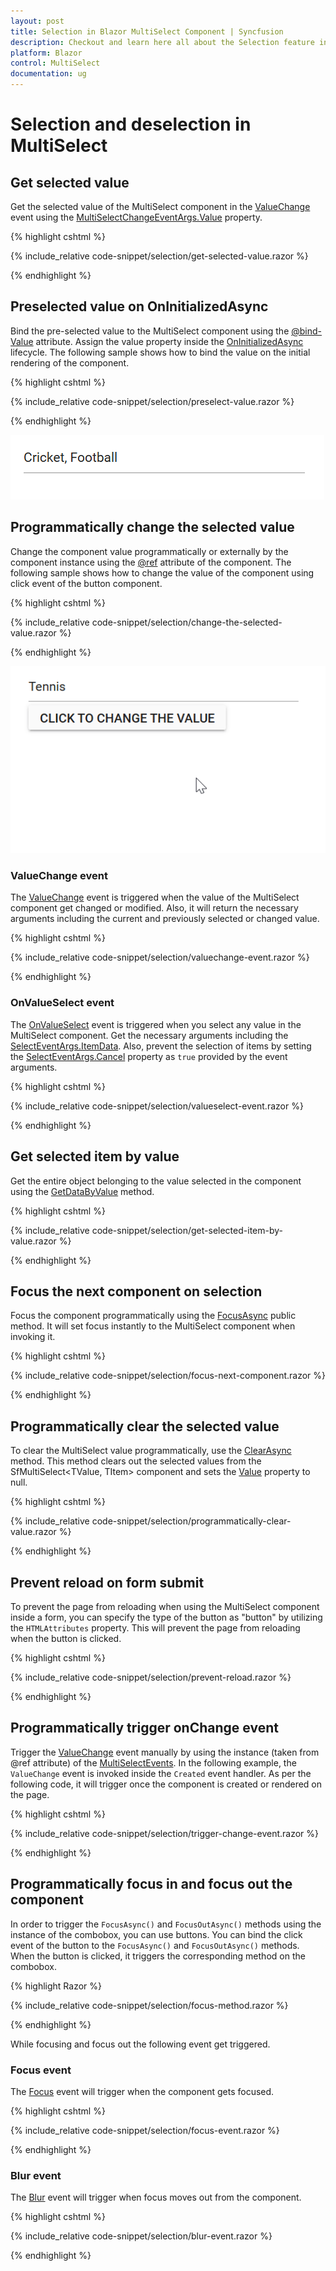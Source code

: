 ```yaml
---
layout: post
title: Selection in Blazor MultiSelect Component | Syncfusion
description: Checkout and learn here all about the Selection feature in Syncfusion Blazor MultiSelect component and more.
platform: Blazor
control: MultiSelect
documentation: ug
---
```


# Selection and deselection in MultiSelect

## Get selected value

Get the selected value of the MultiSelect component in the [ValueChange](https://help.syncfusion.com/cr/blazor/Syncfusion.Blazor.DropDowns.MultiSelectEvents-2.html#Syncfusion_Blazor_DropDowns_MultiSelectEvents_2_ValueChange) event using the [MultiSelectChangeEventArgs.Value](https://help.syncfusion.com/cr/blazor/Syncfusion.Blazor.DropDowns.MultiSelectChangeEventArgs-1.html#Syncfusion_Blazor_DropDowns_MultiSelectChangeEventArgs_1_Value) property.

{% highlight cshtml %}

{% include_relative code-snippet/selection/get-selected-value.razor %}

{% endhighlight %}

## Preselected value on OnInitializedAsync

Bind the pre-selected value to the MultiSelect component using the [@bind-Value](https://help.syncfusion.com/cr/blazor/Syncfusion.Blazor.DropDowns.SfMultiSelect-2.html#Syncfusion_Blazor_DropDowns_SfMultiSelect_2_Value) attribute. Assign the value property inside the [OnInitializedAsync](https://learn.microsoft.com/en-us/aspnet/core/blazor/components/lifecycle?view=aspnetcore-6.0#component-initialization-oninitializedasync) lifecycle. The following sample shows how to bind the value on the initial rendering of the component.

{% highlight cshtml %}

{% include_relative code-snippet/selection/preselect-value.razor %}

{% endhighlight %}

![Blazor MultiSelect with pre-select value](./images/selection/blazor_MultiSelect_preselect-value.png)

## Programmatically change the selected value

Change the component value programmatically or externally by the component instance using the [@ref](https://learn.microsoft.com/en-us/aspnet/core/mvc/views/razor?view=aspnetcore-7.0#ref) attribute of the component. The following sample shows how to change the value of the component using click event of the button component.

{% highlight cshtml %}

{% include_relative code-snippet/selection/change-the-selected-value.razor %}

{% endhighlight %}

![Blazor MultiSelect with pre-select value before](./images/selection/blazor_MultiSelect_changing-selected-value.gif)

### ValueChange event

The [ValueChange](https://help.syncfusion.com/cr/blazor/Syncfusion.Blazor.DropDowns.MultiSelectEvents-2.html#Syncfusion_Blazor_DropDowns_MultiSelectEvents_2_ValueChange) event is triggered when the value of the MultiSelect component get changed or modified. Also, it will return the necessary arguments including the current and previously selected or changed value.

{% highlight cshtml %}

{% include_relative code-snippet/selection/valuechange-event.razor %}

{% endhighlight %}

### OnValueSelect event

The [OnValueSelect](https://help.syncfusion.com/cr/blazor/Syncfusion.Blazor.DropDowns.MultiSelectEvents-2.html#Syncfusion_Blazor_DropDowns_MultiSelectEvents_2_OnValueSelect) event is triggered when you select any value in the MultiSelect component. Get the necessary arguments including the [SelectEventArgs.ItemData](https://help.syncfusion.com/cr/blazor/Syncfusion.Blazor.DropDowns.SelectEventArgs-1.html). Also,  prevent the selection of items by setting the [SelectEventArgs.Cancel](https://help.syncfusion.com/cr/blazor/Syncfusion.Blazor.DropDowns.SelectEventArgs-1.html#Syncfusion_Blazor_DropDowns_SelectEventArgs_1_Cancel) property as `true` provided by the event arguments. 

{% highlight cshtml %}

{% include_relative code-snippet/selection/valueselect-event.razor %}

{% endhighlight %}

## Get selected item by value

Get the entire object belonging to the value selected in the component using the [GetDataByValue](https://help.syncfusion.com/cr/blazor/Syncfusion.Blazor.DropDowns.SfMultiSelect-2.html#Syncfusion_Blazor_DropDowns_SfMultiSelect_2_GetDataByValueAsync__0_) method.

{% highlight cshtml %}

{% include_relative code-snippet/selection/get-selected-item-by-value.razor %}

{% endhighlight %}

## Focus the next component on selection

Focus the component programmatically using the [FocusAsync](https://help.syncfusion.com/cr/blazor/Syncfusion.Blazor.DropDowns.SfMultiSelect-2.html#Syncfusion_Blazor_DropDowns_SfMultiSelect_2_FocusAsync) public method. It will set focus instantly to the MultiSelect component when invoking it. 

{% highlight cshtml %}

{% include_relative code-snippet/selection/focus-next-component.razor %}

{% endhighlight %}

## Programmatically clear the selected value

To clear the MultiSelect value programmatically, use the [ClearAsync](https://help.syncfusion.com/cr/blazor/Syncfusion.Blazor.DropDowns.SfMultiSelect-2.html#Syncfusion_Blazor_DropDowns_SfMultiSelect_2_ClearAsync) method. This method clears out the selected values from the SfMultiSelect<TValue, TItem> component and sets the [Value](https://help.syncfusion.com/cr/blazor/Syncfusion.Blazor.DropDowns.SfMultiSelect-2.html#Syncfusion_Blazor_DropDowns_SfMultiSelect_2_Value) property to null.

{% highlight cshtml %}

{% include_relative code-snippet/selection/programmatically-clear-value.razor %}

{% endhighlight %}

## Prevent reload on form submit

To prevent the page from reloading when using the MultiSelect component inside a form, you can specify the type of the button as "button" by utilizing the `HTMLAttributes` property. This will prevent the page from reloading when the button is clicked.

{% highlight cshtml %}

{% include_relative code-snippet/selection/prevent-reload.razor %}

{% endhighlight %}

## Programmatically trigger onChange event

Trigger the [ValueChange](https://help.syncfusion.com/cr/blazor/Syncfusion.Blazor.DropDowns.MultiSelectEvents-2.html#Syncfusion_Blazor_DropDowns_MultiSelectEvents_2_ValueChange) event manually by using the instance (taken from @ref attribute) of the [MultiSelectEvents](https://help.syncfusion.com/cr/blazor/Syncfusion.Blazor.DropDowns.MultiSelectEvents-2.html). In the following example, the `ValueChange` event is invoked inside the `Created` event handler. As per the following code, it will trigger once the component is created or rendered on the page.

{% highlight cshtml %}

{% include_relative code-snippet/selection/trigger-change-event.razor %}

{% endhighlight %}

## Programmatically focus in and focus out the component

In order to trigger the `FocusAsync()` and `FocusOutAsync()` methods using the instance of the combobox, you can use buttons. You can bind the click event of the button to the `FocusAsync()` and `FocusOutAsync()` methods. When the button is clicked, it triggers the corresponding method on the combobox.

{% highlight Razor %}

{% include_relative code-snippet/selection/focus-method.razor %}

{% endhighlight %}

While focusing and focus out the following event get triggered.

### Focus event

The [Focus](https://help.syncfusion.com/cr/blazor/Syncfusion.Blazor.DropDowns.MultiSelectEvents-2.html#Syncfusion_Blazor_DropDowns_MultiSelectEvents_2_Focus) event will trigger when the component gets focused. 

{% highlight cshtml %}

{% include_relative code-snippet/selection/focus-event.razor %}

{% endhighlight %}

### Blur event

The [Blur](https://help.syncfusion.com/cr/blazor/Syncfusion.Blazor.DropDowns.MultiSelectEvents-2.html#Syncfusion_Blazor_DropDowns_MultiSelectEvents_2_Blur) event will trigger when focus moves out from the component. 

{% highlight cshtml %}

{% include_relative code-snippet/selection/blur-event.razor %}

{% endhighlight %}